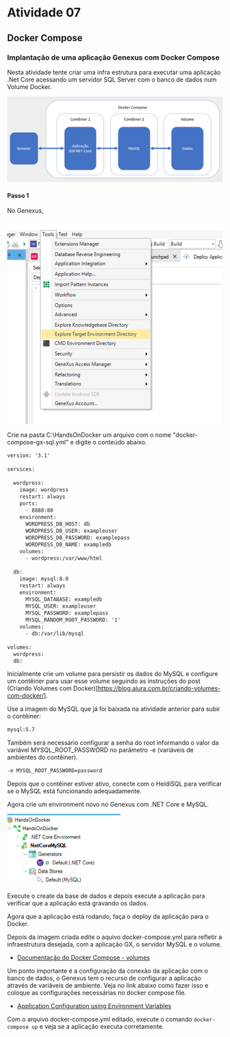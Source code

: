# Atividade 07

## Docker Compose

### Implantação de uma aplicação Genexus com Docker Compose

Nesta atividade tente criar uma infra estrutura para executar uma aplicação .Net Core acessando um servidor SQL Server com o banco de dados num Volume Docker.

![Infra Docker Compose](imagens/infra-dockercompose.png)

#### Passo 1

No Genexus, 

![target dir](imagens/targetenvdir.png)

Crie na pasta C:\HandsOnDocker um arquivo com o nome "docker-compose-gx-sql.yml" e digite o conteúdo abaixo.

```docker-compose
version: '3.1'

services:

  wordpress:
    image: wordpress
    restart: always
    ports:
      - 8888:80
    environment:
      WORDPRESS_DB_HOST: db
      WORDPRESS_DB_USER: exampleuser
      WORDPRESS_DB_PASSWORD: examplepass
      WORDPRESS_DB_NAME: exampledb
    volumes:
      - wordpress:/var/www/html

  db:
    image: mysql:8.0
    restart: always
    environment:
      MYSQL_DATABASE: exampledb
      MYSQL_USER: exampleuser
      MYSQL_PASSWORD: examplepass
      MYSQL_RANDOM_ROOT_PASSWORD: '1'
    volumes:
      - db:/var/lib/mysql

volumes:
  wordpress:
  db:
```

Inicialmente crie um volume para persistir os dados do MySQL e configure um contêiner para usar esse volume seguindo as instruções do post (Criando Volumes com Docker)[https://blog.alura.com.br/criando-volumes-com-docker/].

Use a imagem do MySQL que já foi baixada na atividade anterior para subir o contêiner:

```bash
mysql:5.7
```
Também será necessário configurar a senha do root informando o valor da variável MYSQL_ROOT_PASSWORD no parâmetro -e (variáveis de ambientes do contêiner).

``` bash
-e MYSQL_ROOT_PASSWORD=password 
```

Depois que o contêiner estiver ativo, conecte com o HeidiSQL para verificar se o MySQL está funcionando adequadamente.

Agora crie um environment novo no Genexus com .NET Core e MySQL.

![Genexus env](imagens/genexus-env.png)

Execute o create da base de dados e depois execute a aplicação para verificar que a aplicação está gravando os dados.

Agora que a aplicação está rodando, faça o deploy da aplicação para o Docker.

Depois da imagem criada edite o aquivo docker-compose.yml para refletir a infraestrutura desejada, com a aplicação GX, o servidor MySQL e o volume.

- [Documentação do Docker Compose - volumes](https://docs.docker.com/compose/compose-file/#volumes)

Um ponto importante é a configuração da conexão da aplicação com o banco de dados, o Genexus tem o recurso de configurar a aplicação através de variáveis de ambiente. Veja no link abaixo como fazer isso e coloque as configurações necessárias no docker compose file.

- [Application Configuration using Environment Variables](https://wiki.genexus.com/commwiki/servlet/wiki?39459,Application+Configuration+using+Environment+Variables)

Com o arquivo docker-compose.yml editado, execute o comando `docker-compose up` e veja se a aplicação executa corretamente.